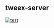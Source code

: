 ## tweex-server

[![test](https://github.com/kazuki-komori/tweex-server/actions/workflows/test.yml/badge.svg)](https://github.com/kazuki-komori/tweex-server/actions/workflows/test.yml)

